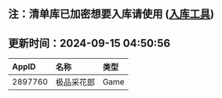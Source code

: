 ## 注：清单库已加密想要入库请使用 ([入库工具](https://github.com/BlankTMing/ManifestAutoUpdate/releases))

## 更新时间：2024-09-15 04:50:56
| AppID | 名称 | 类型  |
| :-------------------- | :----------------------------- | :----------- |
| 2897760 | 极品采花郎| Game |
